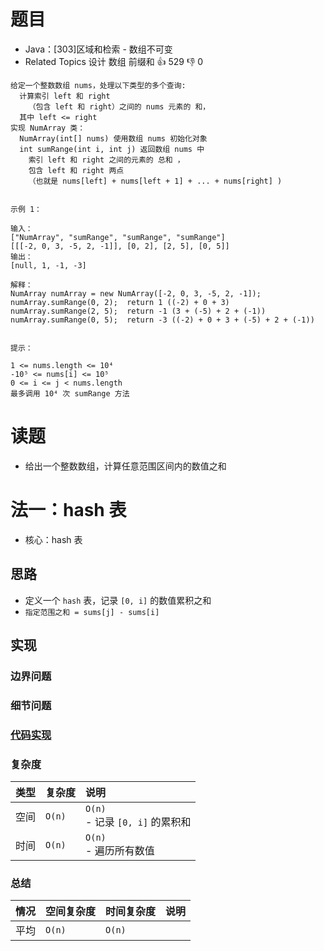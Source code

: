 # 题目

- Java：[303]区域和检索 - 数组不可变
- Related Topics 设计 数组 前缀和 👍 529 👎 0

```text
给定一个整数数组 nums，处理以下类型的多个查询: 
  计算索引 left 和 right 
    （包含 left 和 right）之间的 nums 元素的 和，
  其中 left <= right 
实现 NumArray 类： 
  NumArray(int[] nums) 使用数组 nums 初始化对象 
  int sumRange(int i, int j) 返回数组 nums 中
    索引 left 和 right 之间的元素的 总和 ，
    包含 left 和 right 两点
    （也就是 nums[left] + nums[left + 1] + ... + nums[right] ) 


示例 1： 

输入：
["NumArray", "sumRange", "sumRange", "sumRange"]
[[[-2, 0, 3, -5, 2, -1]], [0, 2], [2, 5], [0, 5]]
输出：
[null, 1, -1, -3]

解释：
NumArray numArray = new NumArray([-2, 0, 3, -5, 2, -1]);
numArray.sumRange(0, 2);  return 1 ((-2) + 0 + 3)
numArray.sumRange(2, 5);  return -1 (3 + (-5) + 2 + (-1)) 
numArray.sumRange(0, 5);  return -3 ((-2) + 0 + 3 + (-5) + 2 + (-1))


提示： 

1 <= nums.length <= 10⁴ 
-10⁵ <= nums[i] <= 10⁵ 
0 <= i <= j < nums.length 
最多调用 10⁴ 次 sumRange 方法 
```

# 读题

- 给出一个整数数组，计算任意范围区间内的数值之和

# 法一：hash 表

- 核心：hash 表

## 思路

- 定义一个 `hash` 表，记录 `[0, i]` 的数值累积之和
- `指定范围之和 = sums[j] - sums[i]`

## 实现

### 边界问题

### 细节问题

### [代码实现](Demo01.java)

### 复杂度

类型 | 复杂度 | 说明
:--- |:--- |:---
空间 | `O(n)` | `O(n)` </br> - 记录 `[0, i]` 的累积和
时间 | `O(n)` | `O(n)` </br> - 遍历所有数值

### 总结

情况 | 空间复杂度 | 时间复杂度 | 说明
:--- |:--- |:--- |:---
平均 | `O(n)` | `O(n)` |
